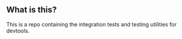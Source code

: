 ## What is this?

This is a repo containing the integration tests and testing utilities for
devtools.
